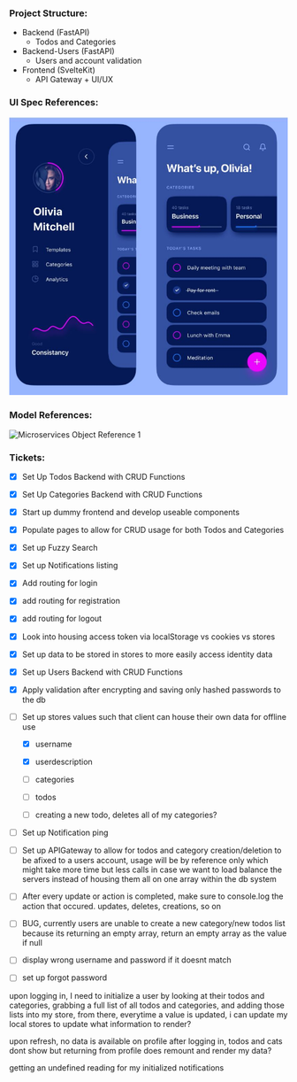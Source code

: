 ### Project Structure:
* Backend (FastAPI)
  * Todos and Categories
* Backend-Users (FastAPI)
  * Users and account validation
* Frontend (SvelteKit)
  * API Gateway + UI/UX


### UI Spec References:
![Microservices Object Reference 1](Docs\UI-Spec.JPG)
### Model References:
![Microservices Object Reference 1](Docs\Microservices-Architecture.png)

### Tickets:
* [x] Set Up Todos Backend with CRUD Functions
* [x] Set Up Categories Backend with CRUD Functions
* [x] Start up dummy frontend and develop useable components
* [x] Populate pages to allow for CRUD usage for both Todos and Categories
* [x] Set up Fuzzy Search
* [x] Set up Notifications listing
* [x] Add routing for login
* [x] add routing for registration
* [x] add routing for logout
* [x] Look into housing access token via localStorage vs cookies vs stores
* [x] Set up data to be stored in stores to more easily access identity data
* [x] Set up Users Backend with CRUD Functions
* [x] Apply validation after encrypting and saving only hashed passwords to the db
* [ ] Set up stores values such that client can house their own data for offline use
  * [x] username
  * [x] userdescription
  * [ ] categories
  * [ ] todos
  * [ ] creating a new todo, deletes all of my categories?


* [ ] Set up Notification ping
* [ ] Set up APIGateway to allow for todos and category creation/deletion to be afixed to a users account, usage will be by reference only which might take more time but less calls in case we want to load balance the servers instead of housing them all on one array within the db system
* [ ] After every update or action is completed, make sure to console.log the action that occured. updates, deletes, creations, so on
* [ ] BUG, currently users are unable to create a new category/new todos list because its returning an empty array, return an empty array as the value if null
* [ ] display wrong username and password if it doesnt match
* [ ] set up forgot password


upon logging in, I need to initialize a user by looking at their todos and categories, grabbing a full list of all todos and categories, and adding those lists into my store, from there, everytime a value is updated, i can update my local stores to update what information to render?

upon refresh, no data is available on profile after logging in, todos and cats dont show but returning from profile does remount and render my data?

getting an undefined reading for my initialized notifications
